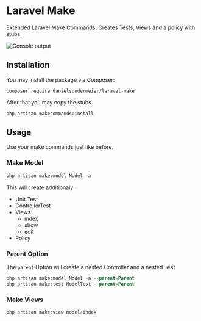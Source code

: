 # Laravel Make

Extended Laravel Make Commands.
Creates Tests, Views and a policy with stubs.

![Console output](https://user-images.githubusercontent.com/12516165/97105734-89b67c00-16bd-11eb-9fc8-1146dd7d6ff9.png)

## Installation

You may install the package via Composer:

```
composer require danielsundermeier/laravel-make
```

After that you may copy the stubs.

```php
php artisan makecommands:install
```

## Usage

Use your make commands just like before.

### Make Model

```php
php artisan make:model Model -a
```

This will create additionaly:
- Unit Test
- ControllerTest
- Views
    + index
    + show
    + edit
- Policy

### Parent Option

The `parent` Option will create a nested Controller and a nested Test

```php
php artisan make:model Model -a --parent=Parent
php artisan make:test ModelTest --parent=Parent
```

### Make Views
```php
php artisan make:view model/index
```
